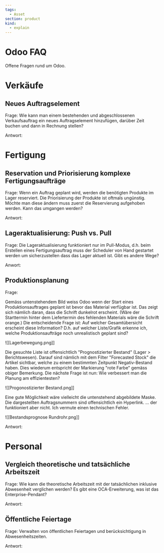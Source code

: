 ```yaml
---
tags:
  - Asset
section: product
kind:
  - explain
---
```

# Odoo FAQ

Offene Fragen rund um Odoo.

# Verkäufe

## Neues Auftragselement

Frage: Wie kann man einem bestehenden und abgeschlossenen Verkaufsauftrag ein neues Auftragselement hinzufügen, darüber Zeit buchen und dann in Rechnung stellen?

Antwort: 

# Fertigung

## Reservation und Priorisierung komplexe Fertigungsaufträge

Frage: Wenn ein Auftrag geplant wird, werden die benötigten Produkte im Lager reserviert. Die Priorisierung der Produkte ist oftmals ungünstig. Möchte man diese ändern muss zuerst die Reservierung aufgehoben werden. Kann das umgangen werden?

Antwort:

## Lageraktualisierung: Push vs. Pull

Frage: Die Lageraktualisierung funktioniert nur im Pull-Modus, d.h. beim Erstellen eines Fertigungsauftrag muss der Scheduler von Hand gestartet werden um sicherzustellen dass das Lager aktuell ist. Gibt es andere Wege?

Anwort:

## Produktionsplanung

Frage:

Gemäss untenstehendem Bild weiss Odoo wenn der Start eines Produktionsauftrages geplant ist bevor das Material verfügbar ist. Das zeigt sich nämlich daran, dass die Schrift dunkelrot erscheint. (Wäre der Starttermin hinter dem Liefertermin des fehlenden Materials wäre die Schrift orange.)
Die entscheidende Frage ist: Auf welcher Gesamtübersicht erscheint diese Information? D.h. auf welcher Liste/Grafik erkenne ich, welche Produktionsaufträge noch unrealistisch geplant sind?

![[Lagerbewegung.png]]

Die gesuchte Liste ist offensichtlich "Prognostizierter Bestand" (Lager > Berichtswesen). Darauf sind nämlich mit dem Filter "Forecasted Stock" die Artikel sichtbar, welche zu einem bestimmten Zeitpunkt Negativ-Bestand haben. Dies wiederum entspricht der Markierung "rote Farbe" gemäss obiger Bemerkung.
Die nächste Frage ist nun: Wie verbessert man die Planung am effizientesten?

![[Progonostizierter Bestand.png]]

Eine gute Möglichkeit wäre vielleicht die untenstehend abgebildete Maske.
Die dargestellten Auftragsnummern sind offensichtlich ein Hyperlink. ... der funktioniert aber nicht. Ich vermute einen technischen Fehler.

![[Bestandsprognose Rundrohr.png]]

Antwort:

# Personal

## Vergleich theoretische und tatsächliche Arbeitszeit

Frage: Wie kann die theoretische Arbeitszeit mit der tatsächlichen inklusive Abwesenheit verglichen werden? Es gibt eine OCA-Erweiterung, was ist das Enterprise-Pendant?

Antwort:

## Öffentliche Feiertage

Frage: Verwalten von öffentlichen Feiertagen und berücksichtigung in Abwesenheitszeiten.

Antwort: 
